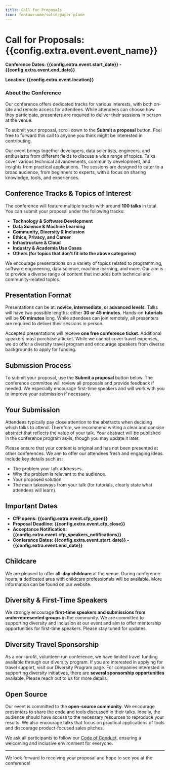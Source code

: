 ```yaml
---
title: Call for Proposals
icon: fontawesome/solid/paper-plane
---
```

# Call for Proposals: {{config.extra.event.event_name}}

**Conference Dates: {{config.extra.event.start_date}} - {{config.extra.event.end_date}}**

**Location: {{config.extra.event.location}}**

### About the Conference

Our conference offers dedicated tracks for various interests, with both on-site and remote access for attendees. While
attendees can choose how they participate, presenters are required to deliver their sessions in person at the venue.

To submit your proposal, scroll down to the **Submit a proposal** button. Feel free to forward this call to anyone you
think might be interested in contributing.

Our event brings together developers, data scientists, engineers, and enthusiasts from different fields to discuss a
wide range of topics. Talks cover various technical advancements, community development, and insights from practical
applications. The sessions are designed to cater to a broad audience, from beginners to experts, with a focus on sharing
knowledge, tools, and experiences.

## Conference Tracks & Topics of Interest

The conference will feature multiple tracks with around **100 talks** in total. You can submit your proposal under the
following tracks:

- **Technology & Software Development**
- **Data Science & Machine Learning**
- **Community, Diversity & Inclusion**
- **Ethics, Privacy, and Career**
- **Infrastructure & Cloud**
- **Industry & Academia Use Cases**
- **Others (for topics that don't fit into the above categories)**

We encourage presentations on a variety of topics related to programming, software engineering, data science, machine
learning, and more. Our aim is to provide a diverse range of content that includes both technical and community-related
topics.

## Presentation Format

Presentations can be at: **novice, intermediate, or advanced levels**. Talks will have two possible lengths: either **30
or 45
minutes**. Hands-on **tutorials** will be **90 minutes** long. While attendees can join remotely, all presenters are
required to
deliver their sessions in person.

Accepted presentations will receive **one free conference ticket**. Additional speakers must purchase a ticket. While we
cannot cover travel expenses, we do offer a
diversity travel program and encourage speakers from diverse backgrounds to apply for funding.

## Submission Process

To submit your proposal, use the **Submit a proposal** button below. The conference committee will review all proposals
and provide feedback if needed. We especially encourage first-time speakers and will work with you to improve your
submission if necessary.

## Your Submission

Attendees typically pay close attention to the abstracts when deciding which talks to attend. Therefore, we recommend
writing a clear and concise abstract that reflects the value of your talk. Your abstract will be published in the
conference program as-is, though you may update it later.

Please ensure that your content is original and has not been presented at other conferences. We aim to offer our
attendees fresh and engaging ideas. Include key details such as:

- The problem your talk addresses.
- Why the problem is relevant to the audience.
- Your proposed solution.
- The main takeaways from your talk (for tutorials, clearly state what attendees will learn).

## Important Dates

- **CfP opens: {{config.extra.event.cfp_open}}**
- **Proposal Deadline: {{config.extra.event.cfp_close}}**
- **Acceptance Notification: {{config.extra.event.cfp_speakers_notifications}}**
- **Conference Dates: {{config.extra.event.start_date}} - {{config.extra.event.end_date}}**

## Childcare

We are pleased to offer **all-day childcare** at the venue. During conference hours, a dedicated area with childcare
professionals will be available. More information can be found on our website.

## Diversity & First-Time Speakers

We strongly encourage **first-time speakers and submissions from underrepresented groups** in the community. We are
committed to supporting diversity and inclusion at our event and aim to offer mentorship opportunities for first-time
speakers. Please stay tuned for updates.

## Diversity Travel Sponsorship

As a non-profit, volunteer-run conference, we have limited travel funding available through our diversity program. If
you are interested in applying for travel support, visit our Diversity Program page. For companies interested in
supporting diversity initiatives, there are **several sponsorship opportunities** available. Please reach out to us for
more details.

## Open Source

Our event is committed to the **open-source community**. We encourage presenters to share the code and tools discussed
in their talks. Ideally, the audience should have access to the necessary resources to reproduce your results. We also
encourage talks that focus on practical applications of tools and discourage product-focused sales pitches.

We ask all participants to follow our [Code of Conduct](https://example.com/code-of-conduct), ensuring a welcoming and
inclusive environment for everyone.

---

We look forward to receiving your proposal and hope to see you at the conference!